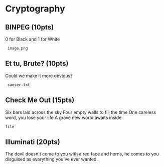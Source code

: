 # Cryptography

## BINPEG (10pts) 
0 for Black and 1 for White
```
 image.png 
```

## Et tu, Brute? (10pts)
Could we make it more obvious?
```
 caeser.txt  
```

## Check Me Out (15pts)
Six bars laid across the sky
Four empty walls to fill the time
One careless word, you lose your life
A grave new world awaits inside
```
file  
```

## Illuminati (20pts) 
The devil doesn't come to you with a red face and horns, he comes to you disguised as everything you've ever wanted.
